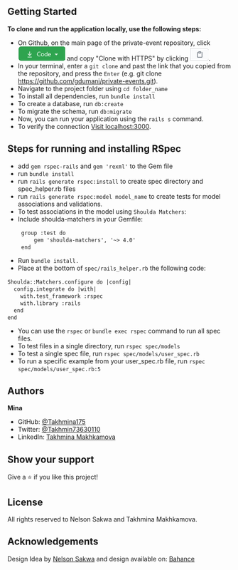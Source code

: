 ## Getting Started

**To clone and run the application locally, use the following steps:**
- On Github, on the main page of the private-event repository, click ![the Code button](images/code.png) and copy "Clone with HTTPS" by clicking ![the copy icon](images/copy.png).
- In your terminal, enter a `git clone` and past the link that you copied from the repository, and press the `Enter`
(e.g. git clone https://github.com/gdumani/private-events.git).
- Navigate to the project folder using `cd folder_name`
- To install all dependencies, run `bundle install`
- To create a database, run `db:create`
- To migrate the schema, run `db:migrate`
- Now, you can run your application using the `rails s` command.
- To verify the connection [Visit localhost:3000](http://localhost:3000 ).

## Steps for running and installing RSpec
- add `gem rspec-rails` and `gem 'rexml'` to the Gem file
- run `bundle install`
- run `rails generate rspec:install` to create spec directory and spec_helper.rb files
- run `rails generate rspec:model model_name` to create tests for model associations and validations.
- To test associations in the model using `Shoulda Matchers`:
- Include shoulda-matchers in your Gemfile:
   ```
    group :test do
        gem 'shoulda-matchers', '~> 4.0'
    end
   ```
- Run `bundle install.`
- Place at the bottom of `spec/rails_helper.rb` the following code:

```
Shoulda::Matchers.configure do |config|
  config.integrate do |with|
    with.test_framework :rspec
    with.library :rails
  end
end
```
- You can use the `rspec` or `bundle exec rspec` command to run all spec files.
- To test files in a single directory, run `rspec spec/models`
- To test a single spec file, run `rspec spec/models/user_spec.rb`
- To run a specific example from your user_spec.rb file, run `rspec spec/models/user_spec.rb:5`


## Authors
**Mina**

- GitHub: [@Takhmina175](https://github.com/Takhmina175)
- Twitter: [@Takhmin73630110](https://twitter.com/Takhmin73630110)
- LinkedIn: [Takhmina Makhkamova](https://www.linkedin.com/in/takhmina-makhkamova-7628136b/)



## Show your support

Give a ⭐️ if you like this project!

## License

All rights reserved to Nelson Sakwa and Takhmina Makhkamova.

## Acknowledgements

Design Idea by <a href="https://www.behance.net/sakwadesignstudio">Nelson Sakwa</a>
 and design available on: [Bahance](https://www.behance.net/gallery/14554909/liFEsTlye-Mobile-version)
